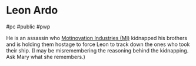 # Leon Ardo

#pc #public #pwp 

He is an assassin who [Motinovation Industries (MI)](Motinovation%20Industries%20(MI).md) kidnapped his brothers and is holding them hostage to force Leon to track down the ones who took their ship. (I may be misremembering the reasoning behind the kidnapping. Ask Mary what she remembers.)